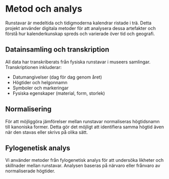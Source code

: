 # Metod och analys

Runstavar är medeltida och tidigmoderna kalendrar ristade i trä. Detta projekt använder digitala metoder för att analysera dessa artefakter och förstå hur kalenderkunskap spreds och varierade över tid och geografi.

## Datainsamling och transkription

All data har transkriberats från fysiska runstavar i museers samlingar. Transkriptionen inkluderar:

- Datumangivelser (dag för dag genom året)
- Högtider och helgonnamn
- Symboler och markeringar
- Fysiska egenskaper (material, form, storlek)

## Normalisering

För att möjliggöra jämförelser mellan runstavar normaliseras högtidsnamn till kanoniska former. Detta gör det möjligt att identifiera samma högtid även när den stavas eller skrivs på olika sätt.

## Fylogenetisk analys

Vi använder metoder från fylogenetisk analys för att undersöka likheter och skillnader mellan runstavar. Analysen baseras på närvaro eller frånvaro av normaliserade högtider.

